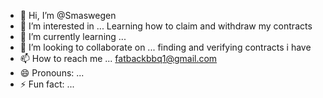 - 👋 Hi, I’m @Smaswegen
- 👀 I’m interested in ... Learning how to claim and withdraw my contracts 
- 🌱 I’m currently learning ... 
- 💞️ I’m looking to collaborate on ... finding and verifying contracts i have 
- 📫 How to reach me ... fatbackbbq1@gmail.com
- 😄 Pronouns: ...
- ⚡ Fun fact: ...

<!---
Smaswegen/Smaswegen is a ✨ special ✨ repository because its `README.md` (this file) appears on your GitHub profile.
You can click the Preview link to take a look at your changes.
--->

